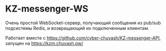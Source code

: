 # KZ-messenger-WS

Очень простой WebSocket-сервер, получающий сообщения из pub/sub подсистемы Redis, и возвращающий их подключенным клиентам.

Работает вместе с https://github.com/cyber-chuvash/KZ-messenger-API, запущен на https://kzm.chuvash.pw/

